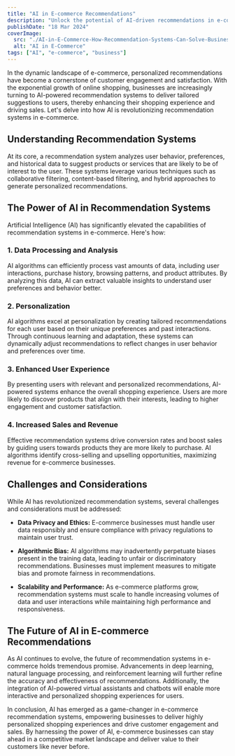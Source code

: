 ```yaml
---
title: "AI in E-commerce Recommendations"
description: "Unlock the potential of AI-driven recommendations in e-commerce for personalized shopping experiences and boosted sales."
publishDate: "18 Mar 2024"
coverImage:
  src: "./AI-in-E-Commerce-How-Recommendation-Systems-Can-Solve-Business-Needs-1024x576.webp"
  alt: "AI in E-Commerce"
tags: ["AI", "e-commerce", "business"]
---
```


In the dynamic landscape of e-commerce, personalized recommendations have become a cornerstone of customer engagement and satisfaction. With the exponential growth of online shopping, businesses are increasingly turning to AI-powered recommendation systems to deliver tailored suggestions to users, thereby enhancing their shopping experience and driving sales. Let's delve into how AI is revolutionizing recommendation systems in e-commerce.

## Understanding Recommendation Systems

At its core, a recommendation system analyzes user behavior, preferences, and historical data to suggest products or services that are likely to be of interest to the user. These systems leverage various techniques such as collaborative filtering, content-based filtering, and hybrid approaches to generate personalized recommendations.

## The Power of AI in Recommendation Systems

Artificial Intelligence (AI) has significantly elevated the capabilities of recommendation systems in e-commerce. Here's how:

### 1. Data Processing and Analysis

AI algorithms can efficiently process vast amounts of data, including user interactions, purchase history, browsing patterns, and product attributes. By analyzing this data, AI can extract valuable insights to understand user preferences and behavior better.

### 2. Personalization

AI algorithms excel at personalization by creating tailored recommendations for each user based on their unique preferences and past interactions. Through continuous learning and adaptation, these systems can dynamically adjust recommendations to reflect changes in user behavior and preferences over time.

### 3. Enhanced User Experience

By presenting users with relevant and personalized recommendations, AI-powered systems enhance the overall shopping experience. Users are more likely to discover products that align with their interests, leading to higher engagement and customer satisfaction.

### 4. Increased Sales and Revenue

Effective recommendation systems drive conversion rates and boost sales by guiding users towards products they are more likely to purchase. AI algorithms identify cross-selling and upselling opportunities, maximizing revenue for e-commerce businesses.

## Challenges and Considerations

While AI has revolutionized recommendation systems, several challenges and considerations must be addressed:

- **Data Privacy and Ethics:** E-commerce businesses must handle user data responsibly and ensure compliance with privacy regulations to maintain user trust.
- **Algorithmic Bias:** AI algorithms may inadvertently perpetuate biases present in the training data, leading to unfair or discriminatory recommendations. Businesses must implement measures to mitigate bias and promote fairness in recommendations.

- **Scalability and Performance:** As e-commerce platforms grow, recommendation systems must scale to handle increasing volumes of data and user interactions while maintaining high performance and responsiveness.

## The Future of AI in E-commerce Recommendations

As AI continues to evolve, the future of recommendation systems in e-commerce holds tremendous promise. Advancements in deep learning, natural language processing, and reinforcement learning will further refine the accuracy and effectiveness of recommendations. Additionally, the integration of AI-powered virtual assistants and chatbots will enable more interactive and personalized shopping experiences for users.

In conclusion, AI has emerged as a game-changer in e-commerce recommendation systems, empowering businesses to deliver highly personalized shopping experiences and drive customer engagement and sales. By harnessing the power of AI, e-commerce businesses can stay ahead in a competitive market landscape and deliver value to their customers like never before.

